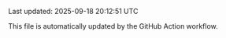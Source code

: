 Last updated: 2025-09-18 20:12:51 UTC

This file is automatically updated by the GitHub Action workflow.

